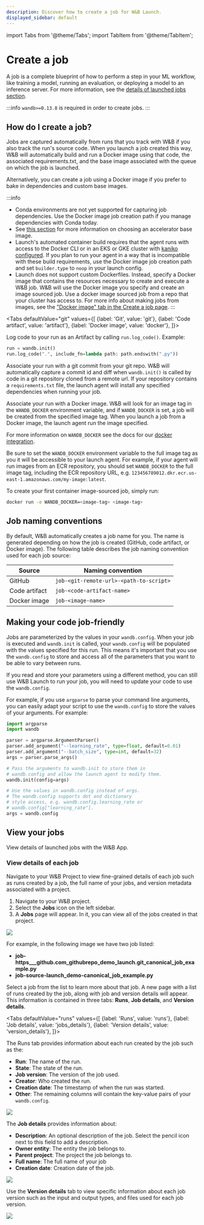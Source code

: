 ```yaml
---
description: Discover how to create a job for W&B Launch.
displayed_sidebar: default
---
```

import Tabs from '@theme/Tabs';
import TabItem from '@theme/TabItem';

# Create a job

A job is a complete blueprint of how to perform a step in your ML workflow, like training a model, running an evaluation, or deploying a model to an inference server. For more information, see the [details of launched jobs section](launch-jobs.md#view-details-of-launched-jobs).

:::info
`wandb>=0.13.8` is required in order to create jobs.
:::

## How do I create a job?

Jobs are captured automatically from runs that you track with W&B if you also track the run's source code. When you launch a job created this way, W&B will automatically build and run a Docker image using that code, the associated requirements.txt, and the base image associated with the queue on which the job is launched. 

Alternatively, you can create a job using a Docker image if you prefer to bake in dependencies and custom base images.

:::info
* Conda environments are not yet supported for capturing job dependencies. Use the Docker image job creation path if you manage dependencies with Conda today. 
* See [this section](docker#docker-queues) for more information on choosing an accelerator base image.
* Launch's automated container build requires that the agent runs with access to the Docker CLI or in an EKS or GKE cluster with [kaniko configured](run-agent#builders). If you plan to run your agent in a way that is incompatible with these build requirements, use the Docker image job creation path and set `builder.type` to `noop` in your launch config.
* Launch does not support custom Dockerfiles. Instead, specify a Docker image that contains the resources necessary to create and execute a W&B job. W&B will use the Docker image you specify and create an image sourced job. Use a docker image sourced job from a repo that your cluster has access to. For more info about making jobs from images, see the ["Docker image" tab in the Create a job page](./create-job.md#how-do-i-create-a-job).
:::


<Tabs
  defaultValue="git"
  values={[
    {label: 'Git', value: 'git'},
    {label: 'Code artifact', value: 'artifact'},
    {label: 'Docker image', value: 'docker'},
  ]}>

<TabItem value="artifact">

Log code to your run as an Artifact by calling `run.log_code()`.
Example:

```python
run = wandb.init()
run.log_code(".", include_fn=lambda path: path.endswith(".py"))
```

</TabItem>

<TabItem value="git">

Associate your run with a git commit from your git repo. W&B will automatically capture a commit id and diff when `wandb.init()` is called by code in a git repository cloned from a remote url. If your repository contains a `requirements.txt` file, the launch agent will install any specified dependencies when running your job.

</TabItem>

<TabItem value="docker">

Associate your run with a Docker image. W&B will look for an image tag in the `WANDB_DOCKER` environment variable, and if `WANDB_DOCKER` is set, a job will be created from the specified image tag. When you launch a job from a Docker image, the launch agent run the image specified.

For more information on `WANDB_DOCKER` see the docs for our [docker integration](../integrations/other/docker.md).

Be sure to set the `WANDB_DOCKER` environment variable to the full image tag as you it will be accessible to your launch agent. For example, if your agent will run images from an ECR repository, you should set `WANDB_DOCKER` to the full image tag, including the ECR repository URL, e.g. `123456789012.dkr.ecr.us-east-1.amazonaws.com/my-image:latest`.

To create your first container image-sourced job, simply run:
```bash
docker run -e WANDB_DOCKER=<image-tag> <image-tag>
```

</TabItem>

</Tabs>

## Job naming conventions

By default, W&B automatically creates a job name for you. The name is generated depending on how the job is created (GitHub, code artifact, or Docker image). The following table describes the job naming convention used for each job source:

| Source        | Naming convention                       |
| ------------- | --------------------------------------- |
| GitHub        | `job-<git-remote-url>-<path-to-script>` |
| Code artifact | `job-<code-artifact-name>`              |
| Docker image  | `job-<image-name>`                      |

## Making your code job-friendly

Jobs are parameterized by the values in your `wandb.config`. When your job is executed and `wandb.init` is called, your `wandb.config` will be populated with the values specified for this run. This means it's important that you use the `wandb.config` to store and access all of the parameters that you want to be able to vary between runs.

If you read and store your parameters using a different method, you can still use W&B Launch to run your job, you will need to update your code to use the `wandb.config`.

For example, if you use `argparse` to parse your command line arguments, you can easily adapt your script to use the `wandb.config` to store the values of your arguments. For example:

```python
import argparse
import wandb

parser = argparse.ArgumentParser()
parser.add_argument("--learning_rate", type=float, default=0.01)
parser.add_argument("--batch_size", type=int, default=32)
args = parser.parse_args()

# Pass the arguments to wandb.init to store them in 
# wandb.config and allow the launch agent to modify them. 
wandb.init(config=args)

# Use the values in wandb.config instead of args. 
# The wandb.config supports dot and dictionary 
# style access, e.g. wandb.config.learning_rate or 
# wandb.config["learning_rate"].
args = wandb.config
```

## View your jobs
View details of launched jobs with the W&B App.

### View details of each job

Navigate to your W&B Project to view fine-grained details of each job such as runs created by a job, the full name of your jobs, and version metadata associated with a project. 

1. Navigate to your W&B project.
2. Select the **Jobs** icon on the left sidebar.
3. A **Jobs** page will appear. In it, you can view all of the jobs created in that project.

![](/images/launch/view_jobs.png)

For example, in the following image we have two job listed:
- **job-https___github.com_githubrepo_demo_launch.git_canonical_job_example.py**
- **job-source-launch_demo-canonical_job_example.py**

Select a job from the list to learn more about that job. A new page with a list of runs created by the job, along with job and version details will appear.  This information is contained in three tabs: **Runs**, **Job details**, and **Version details**.

<Tabs
  defaultValue="runs"
  values={[
    {label: 'Runs', value: 'runs'},
    {label: 'Job details', value: 'jobs_details'},
    {label: 'Version details', value: 'version_details'},
  ]}>
  <TabItem value="runs">

The Runs tab provides information about each run created by the job such as the:

- **Run**: The name of the run.
- **State**: The state of the run.
- **Job version**: The version of the job used.
- **Creator**: Who created the run.
- **Creation date**: The timestamp of when the run was started.
- **Other**: The remaining columns will contain the key-value pairs of your `wandb.config`.

![](/images/launch/runs_in_job.png)


  </TabItem>
  <TabItem value="jobs_details">

The **Job details** provides information about:

* **Description**: An optional description of the job. Select the pencil icon next to this field to add a description.
* **Owner entity**: The entity the job belongs to.
* **Parent project**: The project the job belongs to.
* **Full name**: The full name of your job
* **Creation date**: Creation date of the job.


![](/images/launch/job_id_full_name.png)

  </TabItem>
  <TabItem value="version_details">

Use the **Version details** tab to view specific information about each job version such as the input and output types, and files used for each job version. 

![](/images/launch/version_details_large.png)

  </TabItem>
</Tabs>
